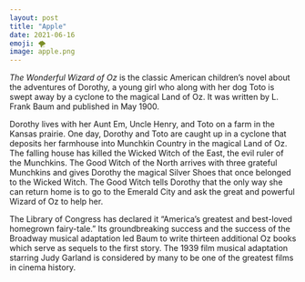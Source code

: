 ```yaml
---
layout: post
title: "Apple"
date: 2021-06-16
emoji: 🌪️
image: apple.png
---
```

_The Wonderful Wizard of Oz_ is the classic American children’s novel about the adventures of Dorothy, a young girl who along with her dog Toto is swept away by a cyclone to the magical Land of Oz. It was written by L. Frank Baum and published in May 1900.

Dorothy lives with her Aunt Em, Uncle Henry, and Toto on a farm in the Kansas prairie. One day, Dorothy and Toto are caught up in a cyclone that deposits her farmhouse into Munchkin Country in the magical Land of Oz. The falling house has killed the Wicked Witch of the East, the evil ruler of the Munchkins. The Good Witch of the North arrives with three grateful Munchkins and gives Dorothy the magical Silver Shoes that once belonged to the Wicked Witch. The Good Witch tells Dorothy that the only way she can return home is to go to the Emerald City and ask the great and powerful Wizard of Oz to help her.

The Library of Congress has declared it “America’s greatest and best-loved homegrown fairy-tale.” Its groundbreaking success and the success of the Broadway musical adaptation led Baum to write thirteen additional Oz books which serve as sequels to the first story. The 1939 film musical adaptation starring Judy Garland is considered by many to be one of the greatest films in cinema history.
